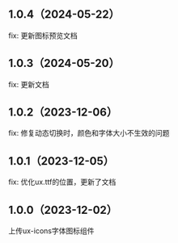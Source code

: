 ## 1.0.4（2024-05-22）
fix: 更新图标预览文档
## 1.0.3（2024-05-20）
fix: 更新文档
## 1.0.2（2023-12-06）
fix: 修复动态切换时，颜色和字体大小不生效的问题
## 1.0.1（2023-12-05）
fix: 优化ux.ttf的位置，更新了文档
## 1.0.0（2023-12-02）
上传ux-icons字体图标组件
